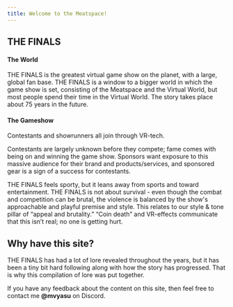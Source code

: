```yaml
---
title: Welcome to the Meatspace!
---
```

## THE FINALS

#### The World

THE FINALS is the greatest virtual game show on the planet, with a large, global fan base. THE FINALS is a window to a bigger world in which the game show is set, consisting of the Meatspace and the Virtual World, but most people spend their time in the Virtual World. The story takes place about 75 years in the future.

#### The Gameshow

Contestants and showrunners all join through VR-tech. 

Contestants are largely unknown before they compete; fame comes with being on and winning the game show. Sponsors want exposure to this massive audience for their brand and products/services, and sponsored gear is a sign of a success for contestants.

THE FINALS feels sporty, but it leans away from sports and toward entertainment. THE FINALS is not about survival - even though the combat and competition can be brutal, the violence is balanced by the show's approachable and playful premise and style. This relates to our style & tone pillar of “appeal and brutality.” “Coin death” and VR-effects communicate that this isn’t real; no one is getting hurt.

## Why have this site?

THE FINALS has had a lot of lore revealed throughout the years, but it has been a tiny bit hard following along with how the story has progressed. That is why this compilation of lore was put together.

If you have any feedback about the content on this site, then feel free to contact me **@mvyasu** on Discord.